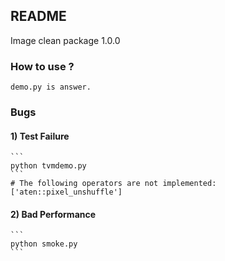 ## README

Image clean package 1.0.0

### How to use ?
    demo.py is answer.

### Bugs
#### 1) Test Failure
    ```
    python tvmdemo.py
    ```
    # The following operators are not implemented: ['aten::pixel_unshuffle']

#### 2) Bad Performance
    ```
    python smoke.py
    ```

